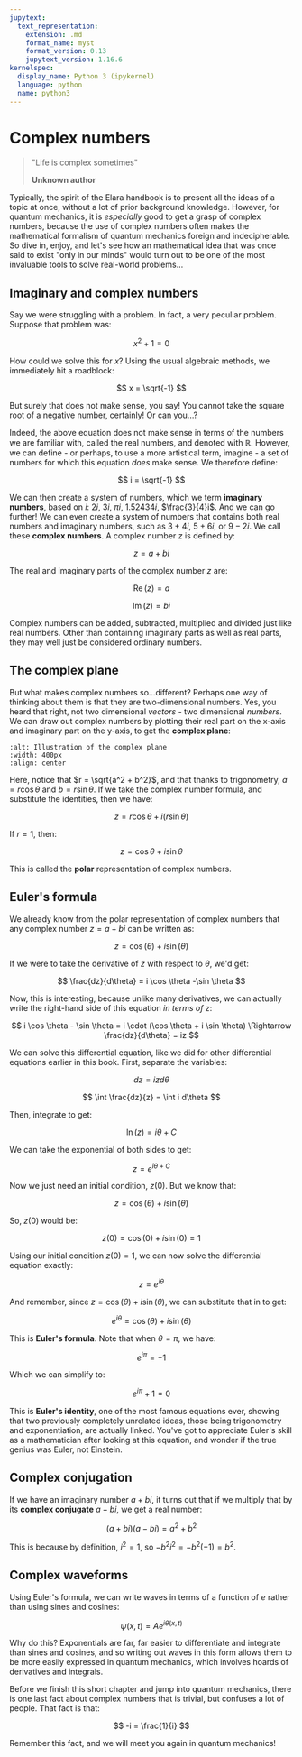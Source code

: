 ```yaml
---
jupytext:
  text_representation:
    extension: .md
    format_name: myst
    format_version: 0.13
    jupytext_version: 1.16.6
kernelspec:
  display_name: Python 3 (ipykernel)
  language: python
  name: python3
---
```


# Complex numbers


> "Life is complex sometimes"
> 
> **Unknown author**


Typically, the spirit of the Elara handbook is to present all the ideas of a topic at once, without a lot of prior background knowledge. However, for quantum mechanics, it is _especially_ good to get a grasp of complex numbers, because the use of complex numbers often makes the mathematical formalism of quantum mechanics foreign and indecipherable. So dive in, enjoy, and let's see how an mathematical idea that was once said to exist "only in our minds" would turn out to be one of the most invaluable tools to solve real-world problems...


## Imaginary and complex numbers


Say we were struggling with a problem. In fact, a very peculiar problem. Suppose that problem was:


$$
x^2 + 1 = 0
$$


How could we solve this for $x$? Using the usual algebraic methods, we immediately hit a roadblock:


$$
x = \sqrt{-1}
$$


But surely that does not make sense, you say! You cannot take the square root of a negative number, certainly! Or can you...?


Indeed, the above equation does not make sense in terms of the numbers we are familiar with, called the real numbers, and denoted with $\mathbb{R}$. However, we can define - or perhaps, to use a more artistical term, imagine - a set of numbers for which this equation _does_ make sense. We therefore define:


$$
i = \sqrt{-1}
$$


We can then create a system of numbers, which we term **imaginary numbers**, based on $i$: $2i$, $3i$, $\pi i$, $1.52434i$, $\frac{3}{4}i$. And we can go further! We can even create a system of numbers that contains both real numbers and imaginary numbers, such as $3 + 4i$, $5 + 6i$, or $9 - 2i$. We call these **complex numbers**. A complex number $z$ is defined by:


$$
z = a + bi
$$


The real and imaginary parts of the complex number $z$ are:


$$
\operatorname{Re} (z) = a
$$

$$
\operatorname{Im} (z) = bi
$$


Complex numbers can be added, subtracted, multiplied and divided just like real numbers. Other than containing imaginary parts as well as real parts, they may well just be considered ordinary numbers.


## The complex plane


But what makes complex numbers so...different? Perhaps one way of thinking about them is that they are two-dimensional numbers. Yes, you heard that right, not two dimensional _vectors_ - two dimensional _numbers_. We can draw out complex numbers by plotting their real part on the x-axis and imaginary part on the y-axis, to get the **complex plane**:


```{image} ../images/raster/complex-plane.png
:alt: Illustration of the complex plane
:width: 400px
:align: center
```


Here, notice that $r = \sqrt{a^2 + b^2}$, and that thanks to trigonometry, $a = r\cos \theta$ and $b = r\sin \theta$. If we take the complex number formula, and substitute the identities, then we have:


$$
z = r\cos \theta + i (r\sin \theta)
$$


If $r = 1$, then:


$$
z = \cos \theta + i \sin \theta
$$


This is called the **polar** representation of complex numbers.


## Euler's formula


We already know from the polar representation of complex numbers that any complex number $z = a + bi$ can be written as:


$$
z = \cos(\theta) + i \sin(\theta)
$$


If we were to take the derivative of $z$ with respect to $\theta$, we'd get:


$$
\frac{dz}{d\theta} = i \cos \theta -\sin \theta
$$


Now, this is interesting, because unlike many derivatives, we can actually write the right-hand side of this equation _in terms of_ $z$:


$$
i \cos \theta - \sin \theta = i \cdot (\cos \theta + i \sin \theta) \Rightarrow \frac{dz}{d\theta} = iz
$$


We can solve this differential equation, like we did for other differential equations earlier in this book. First, separate the variables:


$$
dz = iz d\theta
$$


$$
\int \frac{dz}{z} = \int i d\theta
$$


Then, integrate to get:


$$
\ln(z) = i \theta + C
$$


We can take the exponential of both sides to get:


$$
z = e^{i \theta + C}
$$


Now we just need an initial condition, $z(0)$. But we know that: 


$$
z = \cos(\theta) + i \sin(\theta)
$$


So, $z(0)$ would be:


$$
z(0) = \cos(0) + i \sin(0) = 1
$$


Using our initial condition $z(0) = 1$, we can now solve the differential equation exactly:


$$
z = e^{i \theta}
$$


And remember, since $z = \cos(\theta) + i \sin(\theta)$, we can substitute that in to get:


$$
e^{i \theta} = \cos(\theta) + i \sin(\theta)
$$


This is **Euler's formula**. Note that when $\theta = \pi$, we have:


$$
e^{i\pi} = -1
$$


Which we can simplify to:


$$
e^{i\pi} + 1 = 0
$$


This is **Euler's identity**, one of the most famous equations ever, showing that two previously completely unrelated ideas, those being trigonometry and exponentiation, are actually linked. You've got to appreciate Euler's skill as a mathematician after looking at this equation, and wonder if the true genius was Euler, not Einstein.


## Complex conjugation


If we have an imaginary number $a + bi$, it turns out that if we multiply that by its **complex conjugate** $a - bi$, we get a real number:


$$
(a + bi)(a - bi) = a^2 + b^2
$$


This is because by definition, $i^2 = 1$, so $-b^2 i^2 = -b^2 (-1) = b^2$.


## Complex waveforms


Using Euler's formula, we can write waves in terms of a function of $e$ rather than using sines and cosines:


$$
\psi(x, t) = Ae^{i \theta(x, t)}
$$


Why do this? Exponentials are far, far easier to differentiate and integrate than sines and cosines, and so writing out waves in this form allows them to be more easily expressed in quantum mechanics, which involves hoards of derivatives and integrals.


Before we finish this short chapter and jump into quantum mechanics, there is one last fact about complex numbers that is trivial, but confuses a lot of people. That fact is that:


$$
-i = \frac{1}{i}
$$


Remember this fact, and we will meet you again in quantum mechanics!
